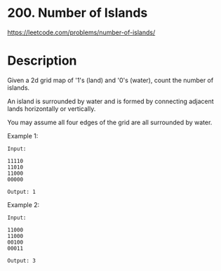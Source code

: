 # 200. Number of Islands

https://leetcode.com/problems/number-of-islands/

# Description

Given a 2d grid map of '1's (land) and '0's (water), 
count the number of islands. 

An island is surrounded by water and is formed by connecting 
adjacent lands horizontally or vertically. 

You may assume all four edges of the grid are all surrounded 
by water.

Example 1:
```
Input:

11110
11010
11000
00000

Output: 1
```

Example 2:
```
Input:

11000
11000
00100
00011

Output: 3
```
